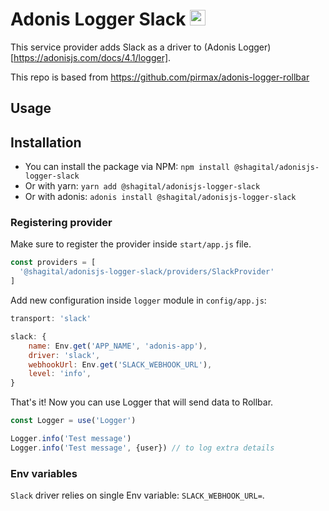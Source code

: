 # Adonis Logger Slack <img src="https://cdn.iconscout.com/icon/free/png-256/slack-1425878-1205069.png" alt="Slack icon" width="25px" height="25px">

This service provider adds Slack as a driver to (Adonis Logger)[https://adonisjs.com/docs/4.1/logger].

This repo is based from https://github.com/pirmax/adonis-logger-rollbar


## Usage
## Installation
- You can install the package via NPM:
`npm install @shagital/adonisjs-logger-slack`
- Or with yarn:
`yarn add @shagital/adonisjs-logger-slack`
- Or with adonis:
`adonis install @shagital/adonisjs-logger-slack`

### Registering provider

Make sure to register the provider inside `start/app.js` file.

```js
const providers = [
  '@shagital/adonisjs-logger-slack/providers/SlackProvider'
]
```

Add new configuration inside `logger` module in `config/app.js`:
```js
transport: 'slack'

slack: {
    name: Env.get('APP_NAME', 'adonis-app'),
    driver: 'slack',
    webhookUrl: Env.get('SLACK_WEBHOOK_URL'),
    level: 'info',
}
```

That's it! Now you can use Logger that will send data to Rollbar.

```js
const Logger = use('Logger')

Logger.info('Test message')
Logger.info('Test message', {user}) // to log extra details

```

### Env variables

`Slack` driver relies on single Env variable: `SLACK_WEBHOOK_URL=`.



